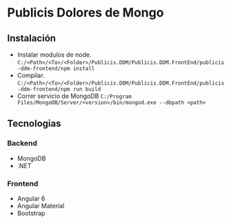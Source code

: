 # Publicis Dolores de Mongo

## Instalación

* Instalar modulos de node. `C:/<Path>/<To>/<Folder>/Publicis.DDM/Publicis.DDM.FrontEnd/publicis-ddm-frontend/npm install`
* Compilar. `C:/<Path>/<To>/<Folder>/Publicis.DDM/Publicis.DDM.FrontEnd/publicis-ddm-frontend/npm run build`
* Correr servicio de MongoDB `C:/Program Files/MongoDB/Server/<version>/bin/mongod.exe --dbpath <path>`

## Tecnologias

### Backend

* MongoDB 
* .NET

### Frontend

* Angular 6 
* Angular Material
* Bootstrap
